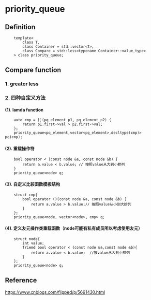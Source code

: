 # priority_queue
## Definition
        template<
            class T,
            class Container = std::vector<T>,
            class Compare = std::less<typename Container::value_type>
        > class priority_queue; 
## Compare function
### 1. greater<T> less<T>
### 2. 四种自定义方法
#### (1). lamda function
        auto cmp = [](pq_element p1, pq_element p2) {  
            return p1.first->val > p2.first->val;  
        };  
        priority_queue<pq_element,vector<pq_element>,decltype(cmp)> pq(cmp);   
#### (2). 重载操作符
        bool operator < (const node &a, const node &b) {
            return a.value < b.value; // 按照value从大到小排列
        } 
        priority_queue<node> q;
#### (3). 自定义比较函数模板结构
        struct cmp{
            bool operator ()(const node &a, const node &b) {
                return a.value > b.value;// 按照value从小到大排列
            }
        };
        priority_queue<node, vector<node>, cmp> q;        
#### (4). 定义友元操作类重载函数（node可能有私有成员所以考虑使用友元）
        struct node{
            int value;
            friend bool operator < (const node &a,const node &b){
                return a.value < b.value;  //按value从大到小排列
            }
        };
        priority_queue<node> q;        
        
## Reference 
https://www.cnblogs.com/flipped/p/5691430.html
